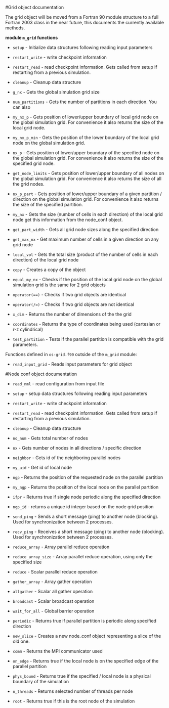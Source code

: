 #Grid object documentation

The grid object will be moved from a Fortran 90 module structure to a full Fortran 2003 class in the near future, this documents the currently available methods.

**module `m_grid` functions**


* `setup` - Initialize data structures following reading input parameters
* `restart_write` - write checkpoint information
* `restart_read` - read checkpoint information. Gets called from setup if restarting from a previous simulation.
* `cleanup` - Cleanup data structure

* `g_nx` - Gets the global simulation grid size
* `num_partitions` - Gets the number of partitions in each direction. You can also 

* `my_nx_p` - Gets position of lower/upper boundary of local grid node on the global simulation grid. For convenience it also returns the size of the local grid node.
* `my_nx_p_min` - Gets the position of the lower boundary of the local grid node on the global simulation grid.
* `nx_p` - Gets position of lower/upper boundary of the specified node on the global simulation grid. For convenience it also returns the size of the specified grid node.
* `get_node_limits` - Gets position of lower/upper boundary of all nodes on the global simulation grid. For convenience it also returns the size of all the grid nodes.

* `nx_p_part` - Gets position of lower/upper boundary of a given partition / direction on the global simulation grid. For convenience it also returns the size of the specified partition.

* `my_nx` - Gets the size (number of cells in each direction) of the local grid node
get this information from the node_conf object.
* `get_part_width` - Gets all grid node sizes along the specified direction
* `get_max_nx` - Get maximum number of cells in a given direction on any grid node
* `local_vol` - Gets the total size (product of the number of cells in each direction) of the local grid node


* `copy` - Creates a copy of the object
* `equal_my_nx` - Checks if the position of the local grid node on the global simulation grid is the same for 2 grid objects
* `operator(==)` - Checks if two grid objects are identical
* `operator(/=)` - Checks if two grid objects are not identical
* `x_dim` - Returns the number of dimensions of the the grid
* `coordinates` - Returns the type of coordinates being used (cartesian or r-z cylindrical)
* `test_partition` - Tests if the parallel partition is compatible with the grid parameters.


Functions defined in `os-grid.f90` outside of the `m_grid` module:

* `read_input_grid` - Reads input parameters for grid object


#Node conf object documentation


* `read_nml` - read configuration from input file
* `setup` - setup data structures following reading input parameters
* `restart_write` - write checkpoint information
* `restart_read` - read checkpoint information. Gets called from setup if restarting from a previous simulation.
* `cleanup` - Cleanup data structure

* `no_num` - Gets total number of nodes
* `nx` - Gets number of nodes in all directions / specific direction
* `neighbor` - Gets id of the neighboring parallel nodes
* `my_aid` - Get id of local node
* `ngp` - Returns the position of the requested node on the parallel partition
* `my_ngp` - Returns the position of the local node on the parallel partition
* `ifpr` - Returns true if single node periodic along the specified direction
* `ngp_id` - returns a unique id integer based on the node grid position
* `send_ping` - Sends a short message (ping) to another node (blocking). Used for synchronization between 2 processes.
* `recv_ping` - Receives a short message (ping) to another node (blocking). Used for synchronization between 2 processes.
* `reduce_array` - Array parallel reduce operation
* `reduce_array_size` - Array parallel reduce operation, using only the specified size
* `reduce` - Scalar parallel reduce operation
* `gather_array` - Array gather operation
* `allgather` - Scalar all gather operation
* `broadcast` - Scalar broadcast operation
* `wait_for_all` - Global barrier operation
* `periodic` - Returns true if parallel partition is periodic along specified direction
* `new_slice` - Creates a new node_conf object representing a slice of the old one.
* `comm` - Returns the MPI communicator used

* `on_edge` - Returns true if the local node is on the specified edge of the parallel partition
* `phys_bound` - Returns true if the specified / local node is a physical boundary of the simulation
* `n_threads` - Returns selected number of threads per node
* `root` - Returns true if this is the root node of the simulation



